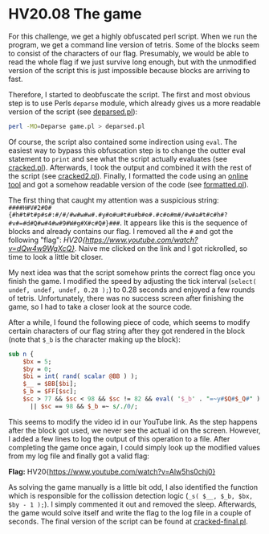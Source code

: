 # HV20.08 The game

For this challenge, we get a highly obfuscated perl script. When we run the program, we get a command line version of tetris. Some of the blocks seem to consist of the characters of our flag. Presumably, we would be able to read the whole flag if we just survive long enough, but with the unmodified version of the script this is just impossible because blocks are arriving to fast.

Therefore, I started to deobfuscate the script. The first and most obvious step is to use Perls `deparse` module, which already gives us a more readable version of the script (see [deparsed.pl](./deparsed.pl)):

```bash
perl -MO=Deparse game.pl > deparsed.pl
```

Of course, the script also contained some indirection using `eval`. The easiest way to bypass this obfuscation step is to change the outter eval statement to `print` and see what the script actually evaluates (see [cracked.pl](./cracked.pl)). Afterwards, I took the output and combined it with the rest of the script (see [cracked2.pl](./cracked2.pl)). Finally, I formatted the code using an [online tool](https://www.tutorialspoint.com/online_perl_formatter.htm) and got a somehow readable version of the code (see [formatted.pl](./formatted.pl)).

The first thing that caught my attention was a suspicious string: `####H#V#2#0#{#h#t#t#p#s#:#/#/#w#w#w#.#y#o#u#t#u#b#e#.#c#o#m#/#w#a#t#c#h#?#v#=#d#Q#w#4#w#9#W#g#X#c#Q#}###`. It appears like this is the sequence of blocks and already contains our flag. I removed all the `#` and got the following "flag": _HV20{https://www.youtube.com/watch?v=dQw4w9WgXcQ}_. Naive me clicked on the link and I got rickrolled, so time to look a little bit closer.

My next idea was that the script somehow prints the correct flag once you finish the game. I modified the speed by adjusting the tick interval (`select( undef, undef, undef, 0.28 );`) to 0.28 seconds and enjoyed a few rounds of tetris. Unfortunately, there was no success screen after finishing the game, so I had to take a closer look at the source code.

After a while, I found the following piece of code, which seems to modify certain characters of our flag string after they got rendered in the block (note that `$_b` is the character making up the block):

```perl
sub n {
    $bx = 5;
    $by = 0;
    $bi = int( rand( scalar @BB ) );
    $__ = $BB[$bi];
    $_b = $FF[$sc];
    $sc > 77 && $sc < 98 && $sc != 82 && eval( '$_b' . "=~y#$Q#$_Q#" )
      || $sc == 98 && $_b =~ s/./0/;
```

This seems to modify the video id in our YouTube link. As the step happens after the block got used, we never see the actual id on the screen. However, I added a few lines to log the output of this operation to a file. After completing the game once again, I could simply look up the modified values from my log file and finally got a valid flag:

**Flag:** HV20{https://www.youtube.com/watch?v=Alw5hs0chj0}

As solving the game manually is a little bit odd, I also identified the function which is responsible for the collission detection logic (`_s( $__, $_b, $bx, $by - 1 );`). I simply commented it out and removed the sleep. Afterwards, the game would solve itself and write the flag to the log file in a couple of seconds. The final version of the script can be found at [cracked-final.pl](./cracked-final.pl).
